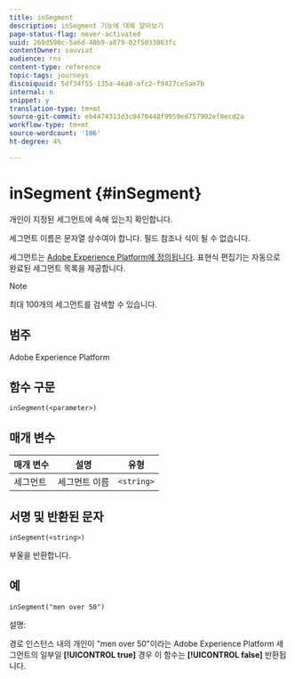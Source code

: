 ```yaml
---
title: inSegment
description: inSegment 기능에 대해 알아보기
page-status-flag: never-activated
uuid: 269d590c-5a6d-40b9-a879-02f5033863fc
contentOwner: sauviat
audience: rns
content-type: reference
topic-tags: journeys
discoiquuid: 5df34f55-135a-4ea8-afc2-f9427ce5ae7b
internal: n
snippet: y
translation-type: tm+mt
source-git-commit: eb4474313d3c0470448f9959ed757902ef0ecd2a
workflow-type: tm+mt
source-wordcount: '106'
ht-degree: 4%

---
```



# inSegment {#inSegment}

개인이 지정된 세그먼트에 속해 있는지 확인합니다.

세그먼트 이름은 문자열 상수여야 합니다. 필드 참조나 식이 될 수 없습니다.

세그먼트는 [Adobe Experience Platform에 정의됩니다](https://platform.adobe.com/segment/overview). 표현식 편집기는 자동으로 완료된 세그먼트 목록을 제공합니다.

>[!NOTE]
>
>최대 100개의 세그먼트를 검색할 수 있습니다.

## 범주

Adobe Experience Platform

## 함수 구문

`inSegment(<parameter>)`

## 매개 변수

| 매개 변수 | 설명 | 유형 |
|--- |--- |--- |
| 세그먼트 | 세그먼트 이름 | `<string>` |

## 서명 및 반환된 문자

`inSegment(<string>)`

부울을 반환합니다.

## 예

`inSegment("men over 50")`

설명:

경로 인스턴스 내의 개인이 &quot;men over 50&quot;이라는 Adobe Experience Platform 세그먼트의 일부일 **[!UICONTROL true]** 경우 이 함수는 **[!UICONTROL false]** 반환됩니다.
